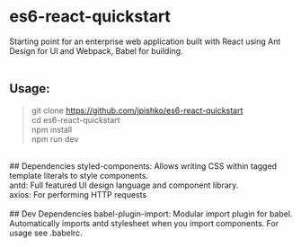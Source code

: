 # es6-react-quickstart
Starting point for an enterprise web application built with React using Ant Design for UI and Webpack, Babel for building. <br />
<br />
## Usage:
> git clone https://github.com/jpishko/es6-react-quickstart <br />
> cd es6-react-quickstart <br />
> npm install <br />
> npm run dev <br />
<br />
## Dependencies
styled-components: Allows writing CSS within tagged template literals to style components. <br />
antd: Full featured UI design language and component library. <br />
axios: For performing HTTP requests <br />
<br />
## Dev Dependencies
babel-plugin-import: Modular import plugin for babel. Automatically imports antd stylesheet when you import components. For usage see .babelrc. <br />
